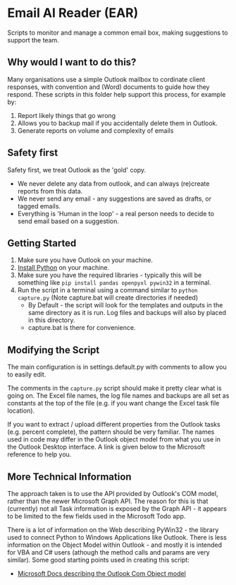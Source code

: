 # Email AI Reader (EAR)

Scripts to monitor and manage a common email box, making suggestions to support the team.

## Why would I want to do this?

Many organisations use a simple Outlook mailbox to cordinate client responses, with convention and (Word) documents to guide how they respond. These scripts in this folder help support this process, for example by:

1. Report likely things that go wrong
1. Allows you to backup mail if you accidentally delete them in Outlook.
1. Generate reports on volume and complexity of emails

## Safety first

Safety first, we treat Outlook as the 'gold' copy.

* We never delete any data from outlook, and can always (re)create reports from this data.
* We never send any email - any suggestions are saved as drafts, or tagged emails.
* Everything is 'Human in the loop' - a real person needs to decide to send email based on a suggestion.

## Getting Started

1. Make sure you have Outlook on your machine.
1. [Install Python](https://www.python.org/downloads/) on your machine.
1. Make sure you have the required libraries - typically this will be something like ``pip install pandas openpyxl pywin32`` in a terminal.
1. Run the script in a terminal using a command similar to ``python capture.py`` (Note capture.bat will create directories if needed)
   * By Default - the script will look for the templates and outputs in the same directory as it is run. Log files and backups will also by placed in this directory.
   * capture.bat is there for convenience.

## Modifying the Script

The main configuration is in settings.default.py with comments to allow you to easily edit.

The comments in the ``capture.py`` script should make it pretty clear what is going on. The Excel file names, the log file names and backups are all set as constants at the top of the file (e.g. if you want change the Excel task file location).

If you want to extract / upload different properties from the Outlook tasks (e.g. percent complete), the pattern should be very familiar. The names used in code may differ in the Outlook object model from what you use in the Outlook Desktop interface. A link is given below to the Microsoft reference to help you.

## More Technical Information

The approach taken is to use the API provided by Outlook's COM model, rather than the newer Microsoft Graph API. The reason for this is that (currently) not all Task information is exposed by the Graph API - it appears to be limited to the few fields used in the Microsoft Todo app.

There is a lot of information on the Web describing PyWin32 - the library used to connect Python to Windows Applications like Outlook. There is less information on the Object Model within Outlook - and mostly it is intended for VBA and C# users (athough the method calls and params are very similar). Some good starting points used in creating this script:

* [Microsoft Docs describing the Outlook Com Object model](https://docs.microsoft.com/en-us/dotnet/api/microsoft.office.interop.outlook.mapifolder?view=outlook-pia)
